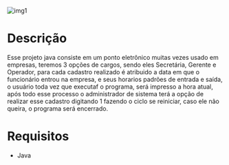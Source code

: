 ![img1](https://user-images.githubusercontent.com/96485637/167235476-86f9163c-f826-4c4c-aefa-cf5469a32688.png)

# Descrição

Esse projeto java consiste em um ponto eletrônico muitas vezes usado em empresas, teremos 3 opções 
de cargos, sendo eles Secretária, Gerente e Operador, para cada cadastro realizado é atribuido a data em que 
o funcionário entrou na empresa, e seus horarios padrões de entrada e saída, o usuário toda vez que executaf o programa,
será impresso a hora atual, após todo esse processo o administrador de sistema terá a opção de realizar esse cadastro 
digitando 1 fazendo o ciclo se reiniciar, caso ele não queira, o programa será encerrado.


# Requisitos

* Java
